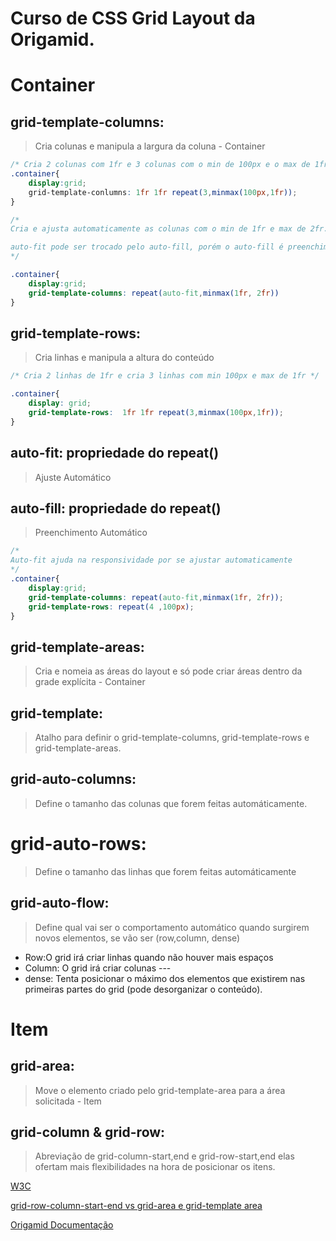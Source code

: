 # Curso de CSS Grid Layout da Origamid.

# Container

## grid-template-columns:
> Cria colunas e manipula a largura da coluna - Container

```css
/* Cria 2 colunas com 1fr e 3 colunas com o min de 100px e o max de 1fr */
.container{
    display:grid;
    grid-template-conlumns: 1fr 1fr repeat(3,minmax(100px,1fr));
}

/* 
Cria e ajusta automaticamente as colunas com o min de 1fr e max de 2fr.

auto-fit pode ser trocado pelo auto-fill, porém o auto-fill é preenchimento automático
*/

.container{
    display:grid;
    grid-template-columns: repeat(auto-fit,minmax(1fr, 2fr))
}

```

## grid-template-rows:
> Cria linhas e manipula a altura do conteúdo

```css
/* Cria 2 linhas de 1fr e cria 3 linhas com min 100px e max de 1fr */

.container{
    display: grid;
    grid-template-rows:  1fr 1fr repeat(3,minmax(100px,1fr));
}
```

## auto-fit: propriedade do repeat()
> Ajuste Automático

## auto-fill: propriedade do repeat()
> Preenchimento Automático


```css
/* 
Auto-fit ajuda na responsividade por se ajustar automaticamente
*/
.container{
    display:grid;
    grid-template-columns: repeat(auto-fit,minmax(1fr, 2fr));
    grid-template-rows: repeat(4 ,100px);
}

```
## grid-template-areas:
> Cria e nomeia as áreas do layout e só pode criar áreas dentro da grade explícita - Container

## grid-template: 
> Atalho para definir o grid-template-columns, grid-template-rows e grid-template-areas.

## grid-auto-columns:
> Define o tamanho das colunas que forem feitas automáticamente.

# grid-auto-rows:
> Define o tamanho das linhas que forem feitas automáticamente

## grid-auto-flow:
> Define qual vai ser o comportamento automático quando surgirem novos elementos, se vão ser (row,column, dense)

- Row:O grid irá criar linhas quando não houver mais espaços
- Column: O grid irá criar colunas ---
- dense: Tenta posicionar o máximo dos elementos que existirem nas primeiras partes do grid (pode desorganizar o conteúdo).

# Item

## grid-area: 
> Move o elemento criado pelo grid-template-area para a área solicitada - Item

## grid-column & grid-row:
> Abreviação de grid-column-start,end  e grid-row-start,end elas ofertam mais flexibilidades na hora de posicionar os itens.

[W3C](https://www.w3.org/TR/css-grid-1/#overview-placement)

[grid-row-column-start-end vs grid-area e grid-template area](https://stackoverflow.com/questions/55213061/css-grid-grid-row-column-start-end-vs-grid-area-grid-template-area)

[Origamid Documentação](https://www.origamid.com/projetos/css-grid-layout-guia-completo/)
